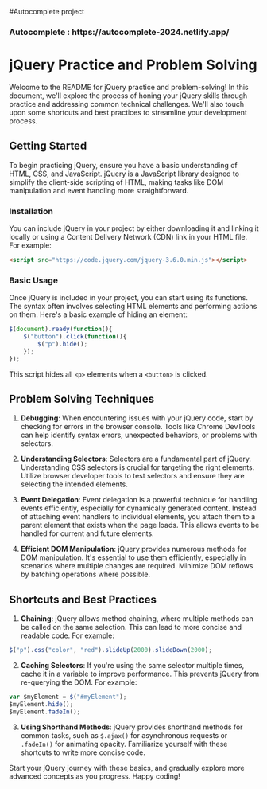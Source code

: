 #Autocomplete project 
<h3>Autocomplete : https://autocomplete-2024.netlify.app/</h3>

# jQuery Practice and Problem Solving

Welcome to the README for jQuery practice and problem-solving! In this document, we'll explore the process of honing your jQuery skills through practice and addressing common technical challenges. We'll also touch upon some shortcuts and best practices to streamline your development process.

## Getting Started

To begin practicing jQuery, ensure you have a basic understanding of HTML, CSS, and JavaScript. jQuery is a JavaScript library designed to simplify the client-side scripting of HTML, making tasks like DOM manipulation and event handling more straightforward.

### Installation

You can include jQuery in your project by either downloading it and linking it locally or using a Content Delivery Network (CDN) link in your HTML file. For example:

```html
<script src="https://code.jquery.com/jquery-3.6.0.min.js"></script>
```

### Basic Usage

Once jQuery is included in your project, you can start using its functions. The syntax often involves selecting HTML elements and performing actions on them. Here's a basic example of hiding an element:

```javascript
$(document).ready(function(){
    $("button").click(function(){
        $("p").hide();
    });
});
```

This script hides all `<p>` elements when a `<button>` is clicked.

## Problem Solving Techniques

1. **Debugging**: When encountering issues with your jQuery code, start by checking for errors in the browser console. Tools like Chrome DevTools can help identify syntax errors, unexpected behaviors, or problems with selectors.

2. **Understanding Selectors**: Selectors are a fundamental part of jQuery. Understanding CSS selectors is crucial for targeting the right elements. Utilize browser developer tools to test selectors and ensure they are selecting the intended elements.

3. **Event Delegation**: Event delegation is a powerful technique for handling events efficiently, especially for dynamically generated content. Instead of attaching event handlers to individual elements, you attach them to a parent element that exists when the page loads. This allows events to be handled for current and future elements.

4. **Efficient DOM Manipulation**: jQuery provides numerous methods for DOM manipulation. It's essential to use them efficiently, especially in scenarios where multiple changes are required. Minimize DOM reflows by batching operations where possible.

## Shortcuts and Best Practices

1. **Chaining**: jQuery allows method chaining, where multiple methods can be called on the same selection. This can lead to more concise and readable code. For example:

```javascript
$("p").css("color", "red").slideUp(2000).slideDown(2000);
```

2. **Caching Selectors**: If you're using the same selector multiple times, cache it in a variable to improve performance. This prevents jQuery from re-querying the DOM. For example:

```javascript
var $myElement = $("#myElement");
$myElement.hide();
$myElement.fadeIn();
```

3. **Using Shorthand Methods**: jQuery provides shorthand methods for common tasks, such as `$.ajax()` for asynchronous requests or `.fadeIn()` for animating opacity. Familiarize yourself with these shortcuts to write more concise code.

Start your jQuery journey with these basics, and gradually explore more advanced concepts as you progress. Happy coding!